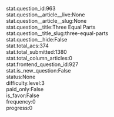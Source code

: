 stat.question_id:963  
stat.question__article__live:None  
stat.question__article__slug:None  
stat.question__title:Three Equal Parts  
stat.question__title_slug:three-equal-parts  
stat.question__hide:False  
stat.total_acs:374  
stat.total_submitted:1380  
stat.total_column_articles:0  
stat.frontend_question_id:927  
stat.is_new_question:False  
status:None  
difficulty.level:3  
paid_only:False  
is_favor:False  
frequency:0  
progress:0  
